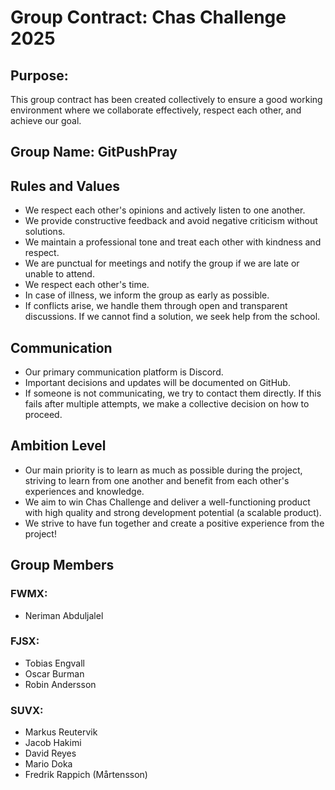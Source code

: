 # Group Contract: Chas Challenge 2025

## Purpose:
This group contract has been created collectively to ensure a good working environment where we collaborate effectively, respect each other, and achieve our goal.

## Group Name: GitPushPray

## Rules and Values  
- We respect each other's opinions and actively listen to one another.  
- We provide constructive feedback and avoid negative criticism without solutions.  
- We maintain a professional tone and treat each other with kindness and respect.  
- We are punctual for meetings and notify the group if we are late or unable to attend.  
- We respect each other's time.  
- In case of illness, we inform the group as early as possible.  
- If conflicts arise, we handle them through open and transparent discussions. If we cannot find a solution, we seek help from the school.  

## Communication  
- Our primary communication platform is Discord.  
- Important decisions and updates will be documented on GitHub.  
- If someone is not communicating, we try to contact them directly. If this fails after multiple attempts, we make a collective decision on how to proceed.  

## Ambition Level  
- Our main priority is to learn as much as possible during the project, striving to learn from one another and benefit from each other's experiences and knowledge.  
- We aim to win Chas Challenge and deliver a well-functioning product with high quality and strong development potential (a scalable product).  
- We strive to have fun together and create a positive experience from the project!  

## Group Members  

### FWMX:  
- Neriman Abduljalel  

### FJSX:  
- Tobias Engvall  
- Oscar Burman  
- Robin Andersson  

### SUVX:  
- Markus Reutervik  
- Jacob Hakimi  
- David Reyes  
- Mario Doka  
- Fredrik Rappich (Mårtensson)  
